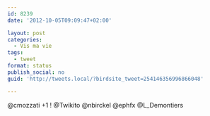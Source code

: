 ```yaml
---
id: 8239
date: '2012-10-05T09:09:47+02:00'

layout: post
categories:
  - Vis ma vie
tags:
  - tweet
format: status
publish_social: no
guid: 'http://tweets.local/?birdsite_tweet=254146356996866048'

---
```


@cmozzati +1 ! @Twikito @nbirckel @ephfx @L\_Demontiers